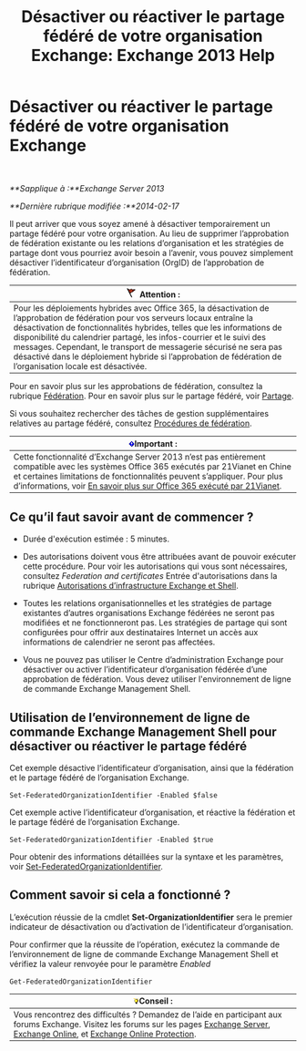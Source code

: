 ﻿---
title: 'Désactiver ou réactiver le partage fédéré de votre organisation Exchange: Exchange 2013 Help'
TOCTitle: Désactiver ou réactiver le partage fédéré de votre organisation Exchange
ms:assetid: d36490d8-0268-47b9-a6d4-e56427f1b02e
ms:mtpsurl: https://technet.microsoft.com/fr-fr/library/JJ657497(v=EXCHG.150)
ms:contentKeyID: 50479238
ms.date: 05/23/2018
mtps_version: v=EXCHG.150
ms.translationtype: MT
---

# Désactiver ou réactiver le partage fédéré de votre organisation Exchange

 

_**Sapplique à :**Exchange Server 2013_

_**Dernière rubrique modifiée :**2014-02-17_

Il peut arriver que vous soyez amené à désactiver temporairement un partage fédéré pour votre organisation. Au lieu de supprimer l’approbation de fédération existante ou les relations d’organisation et les stratégies de partage dont vous pourriez avoir besoin a l’avenir, vous pouvez simplement désactiver l’identificateur d’organisation (OrgID) de l’approbation de fédération.

<table>
<thead>
<tr class="header">
<th><img src="images/JJ673034.Caution(EXCHG.150).gif" title="Attention" alt="Attention" />Attention :</th>
</tr>
</thead>
<tbody>
<tr class="odd">
<td>Pour les déploiements hybrides avec Office 365, la désactivation de l’approbation de fédération pour vos serveurs locaux entraîne la désactivation de fonctionnalités hybrides, telles que les informations de disponibilité du calendrier partagé, les infos-courrier et le suivi des messages. Cependant, le transport de messagerie sécurisé ne sera pas désactivé dans le déploiement hybride si l’approbation de fédération de l’organisation locale est désactivée.</td>
</tr>
</tbody>
</table>


Pour en savoir plus sur les approbations de fédération, consultez la rubrique [Fédération](federation-exchange-2013-help.md). Pour en savoir plus sur le partage fédéré, voir [Partage](sharing-exchange-2013-help.md).

Si vous souhaitez rechercher des tâches de gestion supplémentaires relatives au partage fédéré, consultez [Procédures de fédération](federation-procedures-exchange-2013-help.md).

<table>
<thead>
<tr class="header">
<th><img src="images/JJ159813.important(EXCHG.150).gif" title="Important" alt="Important" />Important :</th>
</tr>
</thead>
<tbody>
<tr class="odd">
<td>Cette fonctionnalité d’Exchange Server 2013 n’est pas entièrement compatible avec les systèmes Office 365 exécutés par 21Vianet en Chine et certaines limitations de fonctionnalités peuvent s’appliquer. Pour plus d’informations, voir <a href="https://go.microsoft.com/fwlink/?linkid=313640">En savoir plus sur Office 365 exécuté par 21Vianet</a>.</td>
</tr>
</tbody>
</table>


## Ce qu’il faut savoir avant de commencer ?

  - Durée d'exécution estimée : 5 minutes.

  - Des autorisations doivent vous être attribuées avant de pouvoir exécuter cette procédure. Pour voir les autorisations qui vous sont nécessaires, consultez *Federation and certificates* Entrée d'autorisations dans la rubrique [Autorisations d’infrastructure Exchange et Shell](exchange-and-shell-infrastructure-permissions-exchange-2013-help.md).

  - Toutes les relations organisationnelles et les stratégies de partage existantes d’autres organisations Exchange fédérées ne seront pas modifiées et ne fonctionneront pas. Les stratégies de partage qui sont configurées pour offrir aux destinataires Internet un accès aux informations de calendrier ne seront pas affectées.

  - Vous ne pouvez pas utiliser le Centre d’administration Exchange pour désactiver ou activer l’identificateur d’organisation fédérée d’une approbation de fédération. Vous devez utiliser l'environnement de ligne de commande Exchange Management Shell.

## Utilisation de l’environnement de ligne de commande Exchange Management Shell pour désactiver ou réactiver le partage fédéré

Cet exemple désactive l’identificateur d’organisation, ainsi que la fédération et le partage fédéré de l’organisation Exchange.

    Set-FederatedOrganizationIdentifier -Enabled $false

Cet exemple active l’identificateur d’organisation, et réactive la fédération et le partage fédéré de l’organisation Exchange.

    Set-FederatedOrganizationIdentifier -Enabled $true

Pour obtenir des informations détaillées sur la syntaxe et les paramètres, voir [Set-FederatedOrganizationIdentifier](https://technet.microsoft.com/fr-fr/library/dd351037\(v=exchg.150\)).

## Comment savoir si cela a fonctionné ?

L’exécution réussie de la cmdlet **Set-OrganizationIdentifier** sera le premier indicateur de désactivation ou d’activation de l’identificateur d’organisation.

Pour confirmer que la réussite de l’opération, exécutez la commande de l’environnement de ligne de commande Exchange Management Shell et vérifiez la valeur renvoyée pour le paramètre *Enabled*

    Get-FederatedOrganizationIdentifier

<table>
<thead>
<tr class="header">
<th><img src="images/Bb125224.tip(EXCHG.150).gif" title="Conseil" alt="Conseil" />Conseil :</th>
</tr>
</thead>
<tbody>
<tr class="odd">
<td>Vous rencontrez des difficultés ? Demandez de l’aide en participant aux forums Exchange. Visitez les forums sur les pages <a href="https://go.microsoft.com/fwlink/p/?linkid=60612">Exchange Server</a>, <a href="https://go.microsoft.com/fwlink/p/?linkid=267542">Exchange Online</a>, et <a href="https://go.microsoft.com/fwlink/p/?linkid=285351">Exchange Online Protection</a>.</td>
</tr>
</tbody>
</table>

